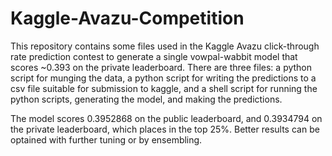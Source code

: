 # Kaggle-Avazu-Competition
This repository contains some files used in the Kaggle Avazu click-through rate prediction contest to generate a single vowpal-wabbit model that scores ~0.393 on the private leaderboard. There are three files: a python script for munging the data, a python script for writing the predictions to a csv file suitable for submission to kaggle, and a shell script for running the python scripts, generating the model, and making the predictions.

The model scores 0.3952868 on the public leaderboard, and 0.3934794 on the private leaderboard, which places in the top 25%. Better results can be optained with further tuning or by ensembling.